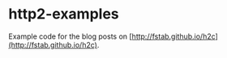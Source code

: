 http2-examples
==============

Example code for the blog posts on [http://fstab.github.io/h2c](http://fstab.github.io/h2c).
